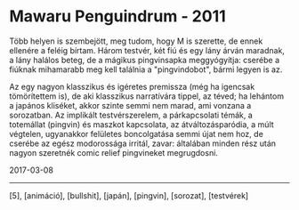 # Mawaru Penguindrum - 2011

Több helyen is szembejött, meg tudom, hogy M is szerette, de ennek ellenére a feléig bírtam. Három testvér, két fiú és egy lány árván maradnak, a lány halálos beteg, de a mágikus pingvinsapka meggyógyítja: cserébe a fiúknak mihamarabb meg kell találnia a "pingvindobot", bármi legyen is az.

Az egy nagyon klasszikus és igéretes premissza (még ha igencsak tömörítettem is), de aki klasszikus narratívára tippel, az téved; ha lehántom a japános kliséket, akkor szinte semmi nem marad, ami vonzana a sorozatban. Az implikált testvérszerelem, a párkapcsolati témák, a totemállat (pingvin) és maszkot kapcsolata, az átváltozásparódia, a múlt végtelen, ugyanakkor felületes boncolgatása semmi újat nem hoz, de cserébe az egész modorossága irritál, zavar: általában minden rész után nagyon szeretnék comic relief pingvineket megrugdosni.

2017-03-08

----

[5], [animáció], [bullshit], [japán], [pingvin], [sorozat], [testvérek]
